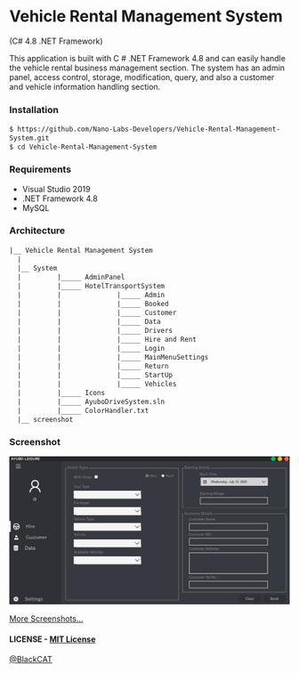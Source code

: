 # Vehicle Rental Management System
(C# 4.8 .NET Framework)

This application is built with C # .NET Framework 4.8 and can easily handle the vehicle rental business management section. The system has an admin panel, access control, storage, modification, query, and also a customer and vehicle information handling section.

### Installation
``` 
$ https://github.com/Nano-Labs-Developers/Vehicle-Rental-Management-System.git
$ cd Vehicle-Rental-Management-System
```

### Requirements
- Visual Studio 2019
- .NET Framework 4.8
- MySQL

### Architecture
```
|__ Vehicle Rental Management System
  |
  |__ System
  |         |_____ AdminPanel
  |         |_____ HotelTransportSystem
  |         |              |_____ Admin
  |         |              |_____ Booked
  |         |              |_____ Customer  
  |         |              |_____ Data
  |         |              |_____ Drivers
  |         |              |_____ Hire and Rent
  |         |              |_____ Login
  |         |              |_____ MainMenuSettings
  |         |              |_____ Return
  |         |              |_____ StartUp
  |         |              |_____ Vehicles
  |         |_____ Icons
  |         |_____ AyuboDriveSystem.sln
  |         |_____ ColorHandler.txt
  |__ screenshot
```

### Screenshot
![image](https://github.com/Nano-Labs-Developers/Vehicle-Rental-Management-System/blob/main/screenshot/MainMenu.PNG)

[More Screenshots...](https://github.com/Nano-Labs-Developers/Vehicle-Rental-Management-System/blob/main/screenshot/README.md)

#### LICENSE - [MIT License](https://github.com/Nano-Labs-Developers/Vehicle-Rental-Management-System/blob/main/LICENSE)

[@BlackCAT](https://blackcat404.tk/)
